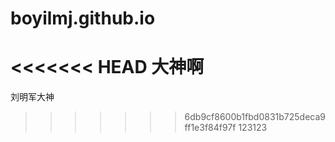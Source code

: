 # boyilmj.github.io
<<<<<<< HEAD
大神啊
=======
刘明军大神
>>>>>>> 6db9cf8600b1fbd0831b725deca9ff1e3f84f97f
123123